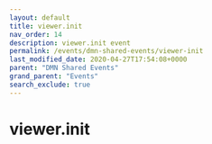 ```yaml
---
layout: default
title: viewer.init
nav_order: 14
description: viewer.init event
permalink: /events/dmn-shared-events/viewer-init
last_modified_date: 2020-04-27T17:54:08+0000
parent: "DMN Shared Events"
grand_parent: "Events"
search_exclude: true
---
```


# viewer.init
